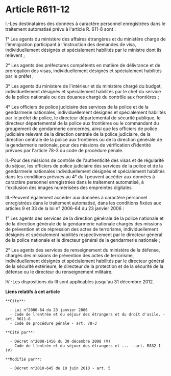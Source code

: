 # Article R611-12

I.-Les destinataires des données à caractère personnel enregistrées dans le traitement automatisé prévu à l'article R. 611-8
sont : 

1° Les agents du ministère des affaires étrangères et du ministère chargé de l'immigration participant à l'instruction des
demandes de visa, individuellement désignés et spécialement habilités par le ministre dont ils relèvent ; 

2° Les agents des préfectures compétents en matière de délivrance et de prorogation des visas, individuellement désignés et
spécialement habilités par le préfet ; 

3° Les agents du ministère de l'intérieur et du ministère chargé du budget, individuellement désignés et spécialement
habilités par le chef du service de la police nationale ou des douanes chargé du contrôle aux frontières ; 

4° Les officiers de police judiciaire des services de la police et de la gendarmerie nationales, individuellement désignés et
spécialement habilités par le préfet de police, le directeur départemental de sécurité publique, le directeur départemental
de la police aux frontières ou le commandant du groupement de gendarmerie concernés, ainsi que les officiers de police
judiciaire relevant de la direction centrale de la police judiciaire, de la direction centrale de la police aux frontières ou
de la direction générale de la gendarmerie nationale, pour des missions de vérification d'identité prévues par l'article 78-3
du code de procédure pénale. 

II.-Pour des missions de contrôle de l'authenticité des visas et de régularité du séjour, les officiers de police judiciaire
des services de la police et de la gendarmerie nationales individuellement désignés et spécialement habilités dans les
conditions prévues au 4° du I peuvent accéder aux données à caractère personnel enregistrées dans le traitement automatisé, à
l'exclusion des images numérisées des empreintes digitales. 

III.-Peuvent également accéder aux données à caractère personnel enregistrées dans le traitement automatisé, dans les
conditions fixées aux articles 9 et 33 de la loi n° 2006-64 du 23 janvier 2006 : 

1° Les agents des services de la direction générale de la police nationale et de la direction générale de la gendarmerie
nationale chargés des missions de prévention et de répression des actes de terrorisme, individuellement désignés et
spécialement habilités respectivement par le directeur général de la police nationale et le directeur général de la
gendarmerie nationale ; 

2° Les agents des services de renseignement du ministère de la défense, chargés des missions de prévention des actes de
terrorisme, individuellement désignés et spécialement habilités par le directeur général de la sécurité extérieure, le
directeur de la protection et de la sécurité de la défense ou le directeur du renseignement militaire. 

IV.-Les dispositions du III sont applicables jusqu'au 31 décembre 2012.

**Liens relatifs à cet article**

	**Cite**:

	  - Loi n°2006-64 du 23 janvier 2006
	  - Code de l'entrée et du séjour des étrangers et du droit d'asile. - art. R611-8
	  - Code de procédure pénale - art. 78-3

	**Cité par**:

	  - Décret n°2008-1456 du 30 décembre 2008 (V)
	  - Code de l'entrée et du séjour des étrangers et ... - art. R832-1 (V)

	**Modifié par**:

	  - Décret n°2010-645 du 10 juin 2010 - art. 5

